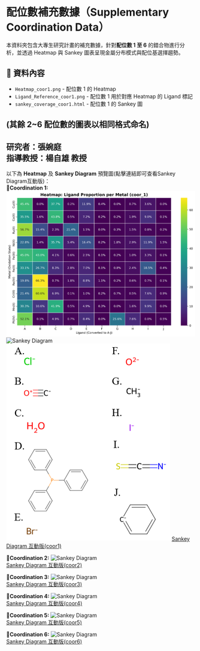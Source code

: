 # 配位數補充數據（Supplementary Coordination Data）

本資料夾包含大專生研究計畫的補充數據，針對**配位數 1 至 6** 的錯合物進行分析，並透過 Heatmap 與 Sankey 圖表呈現金屬分布模式與配位基選擇趨勢。

## 📂 資料內容
- `Heatmap_coor1.png` - 配位數 1 的 Heatmap
- `Ligand_Reference_coor1.png` - 配位數 1 用於對應 Heatmap 的 Ligand 標記
- `sankey_coverage_coor1.html` - 配位數 1 的 Sankey 圖

(其餘 2~6 配位數的圖表以相同格式命名)
---
  **研究者**：張婉庭  
  **指導教授**：楊自雄 教授
---
以下為 **Heatmap** 及 **Sankey Diagram** 預覽圖(點擊連結即可查看Sankey Diagram互動版)：  
**🔹Coordination 1:**
![Heatmap](https://github.com/TYanglab-NTHU/Supplementary_Coordination_Data/blob/main/Heatmap_coor1_ratio.png)  
![Sankey Diagram](https://tyanglab-nthu.github.io/Supplementary_Coordination_Data/sankey_coverage_1.png)  
![Ligand_Reference](https://github.com/TYanglab-NTHU/Supplementary_Coordination_Data/blob/main/Ligand_Reference_coor1.png)
[Sankey Diagram 互動版(coor1)](https://tyanglab-nthu.github.io/Supplementary_Coordination_Data/sankey_coverage_1.html)  
 
**🔹Coordination 2:**
![Sankey Diagram](https://tyanglab-nthu.github.io/Supplementary_Coordination_Data/sankey_coverage_2.png)  
 [Sankey Diagram 互動版(coor2)](https://tyanglab-nthu.github.io/Supplementary_Coordination_Data/sankey_coverage_2.html)  
 
**🔹Coordination 3:**
![Sankey Diagram](https://tyanglab-nthu.github.io/Supplementary_Coordination_Data/sankey_coverage_3.png)  
[Sankey Diagram 互動版(coor3)](https://tyanglab-nthu.github.io/Supplementary_Coordination_Data/sankey_coverage_3.html) 
 
**🔹Coordination 4:**
![Sankey Diagram](https://tyanglab-nthu.github.io/Supplementary_Coordination_Data/sankey_coverage_4.png)  
[Sankey Diagram 互動版(coor4)](https://tyanglab-nthu.github.io/Supplementary_Coordination_Data/sankey_coverage_4.html)  
 
**🔹Coordination 5:**
![Sankey Diagram](https://tyanglab-nthu.github.io/Supplementary_Coordination_Data/sankey_coverage_5.png)  
[Sankey Diagram 互動版(coor5)](https://tyanglab-nthu.github.io/Supplementary_Coordination_Data/sankey_coverage_5.html)  
 
**🔹Coordination 6:**
![Sankey Diagram](https://tyanglab-nthu.github.io/Supplementary_Coordination_Data/sankey_coverage_6.png)  
[Sankey Diagram 互動版(coor6)](https://tyanglab-nthu.github.io/Supplementary_Coordination_Data/sankey_coverage_6.html)  
